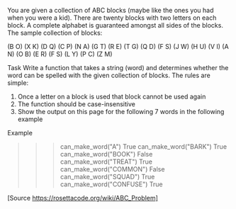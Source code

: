 You are given a collection of ABC blocks (maybe like the ones you had when you were a kid).
There are twenty blocks with two letters on each block.
A complete alphabet is guaranteed amongst all sides of the blocks.
The sample collection of blocks:

(B O)
(X K)
(D Q)
(C P)
(N A)
(G T)
(R E)
(T G)
(Q D)
(F S)
(J W)
(H U)
(V I)
(A N)
(O B)
(E R)
(F S)
(L Y)
(P C)
(Z M)

Task
Write a function that takes a string (word) and determines whether the word can be spelled with the given collection of blocks.
The rules are simple:

1.  Once a letter on a block is used that block cannot be used again
2.  The function should be case-insensitive
3.  Show the output on this page for the following 7 words in the following example

Example

> > > can_make_word("A")
> > > True
> > > can_make_word("BARK")
> > > True
> > > can_make_word("BOOK")
> > > False
> > > can_make_word("TREAT")
> > > True
> > > can_make_word("COMMON")
> > > False
> > > can_make_word("SQUAD")
> > > True
> > > can_make_word("CONFUSE")
> > > True

[Source https://rosettacode.org/wiki/ABC_Problem]
